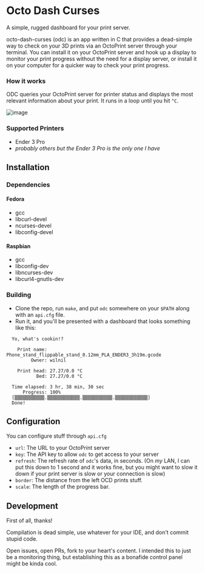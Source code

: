 # Octo Dash Curses

A simple, rugged dashboard for your print server.

octo-dash-curses (odc) is an app written in C that provides a dead-simple way to check on your 3D prints via an OctoPrint server through your terminal. You can install it on your OctoPrint server and hook up a display to monitor your print progress without the need for a display server, or install it on your computer for a quicker way to check your print progress.

### How it works

ODC queries your OctoPrint server for printer status and displays the most relevant information about your print. It runs in a loop until you hit `^C`.

![image](https://user-images.githubusercontent.com/42927786/104860210-42284080-58f8-11eb-8503-71b76256df8b.png)


### Supported Printers

- Ender 3 Pro
- _probably others but the Ender 3 Pro is the only one I have_

## Installation

### Dependencies

#### Fedora

- gcc
- libcurl-devel
- ncurses-devel
- libconfig-devel

#### Raspbian

- gcc
- libconfig-dev
- libncurses-dev
- libcurl4-gnutls-dev

### Building

- Clone the repo, run `make`, and put `odc` somewhere on your `$PATH` along with an `api.cfg` file.
- Run it, and you'll be presented with a dashboard that looks something like this:

```
  Yo, what's cookin!?                                                      
                                                                           
    Print name: Phone_stand_flippable_stand_0.12mm_PLA_ENDER3_3h19m.gcode  
         Owner: wilnil                                                     
                                                                           
    Print head: 27.27/0.0 °C                                               
           Bed: 27.27/0.0 °C                                               
                                                                           
  Time elapsed: 3 hr, 38 min, 30 sec                                       
      Progress: 100%                                                       
  [▒▒▒▒▒▒▒▒▒▒▒.▒▒▒▒▒▒▒▒▒▒▒▒.▒▒▒▒▒▒▒▒▒▒▒.▒▒▒▒▒▒▒▒▒▒▒▒]                      
  Done!                                                                                                                                 
```

## Configuration

You can configure stuff through `api.cfg`

- `url`: The URL to your OctoPrint server
- `key`: The API key to allow `odc` to get access to your server
- `refresh`: The refresh rate of `odc`'s data, in seconds. (On _my_ LAN, I can put this down to 1 second and it works fine, but you might want to slow it down if your print server is slow or your connection is slow)
- `border`: The distance from the left OCD prints stuff.
- `scale`: The length of the progress bar.

## Development

First of all, thanks!

Compilation is dead simple, use whatever for your IDE, and don't commit stupid code.

Open issues, open PRs, fork to your heart's content. I intended this to just be a monitoring thing, but establishing this as a bonafide control panel might be kinda cool.
